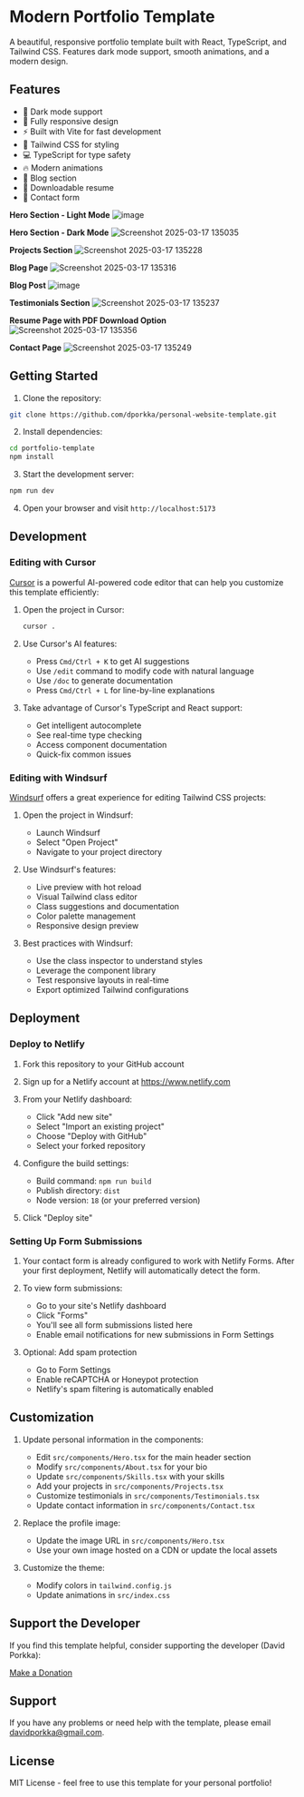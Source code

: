 # Modern Portfolio Template

A beautiful, responsive portfolio template built with React, TypeScript, and Tailwind CSS. Features dark mode support, smooth animations, and a modern design.

## Features

- 🌙 Dark mode support
- 📱 Fully responsive design
- ⚡ Built with Vite for fast development
- 🎨 Tailwind CSS for styling
- 💻 TypeScript for type safety
- 🔥 Modern animations
- 📝 Blog section
- 📄 Downloadable resume
- 📧 Contact form

**Hero Section - Light Mode**
![image](https://github.com/user-attachments/assets/5ae5d825-c5c2-45e1-9eea-6add0567d5f0)

**Hero Section - Dark Mode**
![Screenshot 2025-03-17 135035](https://github.com/user-attachments/assets/d564c6bc-9f05-4bbb-a979-daa86cd4ecd1)

**Projects Section**
![Screenshot 2025-03-17 135228](https://github.com/user-attachments/assets/67c0973d-eb32-40bc-b380-e938dbde02f7)

**Blog Page**
![Screenshot 2025-03-17 135316](https://github.com/user-attachments/assets/aea540fc-610b-4eaa-8d6e-b6e0f84c712e)

**Blog Post**
![image](https://github.com/user-attachments/assets/6d734952-6afb-4c8b-82ef-60f0f2216f9f)

**Testimonials Section**
![Screenshot 2025-03-17 135237](https://github.com/user-attachments/assets/f8dc8123-c1f1-47b9-bec2-b6f6d7a86432)

**Resume Page with PDF Download Option**
![Screenshot 2025-03-17 135356](https://github.com/user-attachments/assets/9b3f183f-93c3-4b91-b149-f87e048cee5b)

**Contact Page**
![Screenshot 2025-03-17 135249](https://github.com/user-attachments/assets/cff99303-22bb-49b4-95f4-5337bd3b6676)


## Getting Started

1. Clone the repository:
```bash
git clone https://github.com/dporkka/personal-website-template.git
```

2. Install dependencies:
```bash
cd portfolio-template
npm install
```

3. Start the development server:
```bash
npm run dev
```

4. Open your browser and visit `http://localhost:5173`

## Development

### Editing with Cursor

[Cursor](https://cursor.sh/) is a powerful AI-powered code editor that can help you customize this template efficiently:

1. Open the project in Cursor:
   ```bash
   cursor .
   ```

2. Use Cursor's AI features:
   - Press `Cmd/Ctrl + K` to get AI suggestions
   - Use `/edit` command to modify code with natural language
   - Use `/doc` to generate documentation
   - Press `Cmd/Ctrl + L` for line-by-line explanations

3. Take advantage of Cursor's TypeScript and React support:
   - Get intelligent autocomplete
   - See real-time type checking
   - Access component documentation
   - Quick-fix common issues

### Editing with Windsurf

[Windsurf](https://www.windsurf.io/) offers a great experience for editing Tailwind CSS projects:

1. Open the project in Windsurf:
   - Launch Windsurf
   - Select "Open Project"
   - Navigate to your project directory

2. Use Windsurf's features:
   - Live preview with hot reload
   - Visual Tailwind class editor
   - Class suggestions and documentation
   - Color palette management
   - Responsive design preview

3. Best practices with Windsurf:
   - Use the class inspector to understand styles
   - Leverage the component library
   - Test responsive layouts in real-time
   - Export optimized Tailwind configurations

## Deployment

### Deploy to Netlify

1. Fork this repository to your GitHub account

2. Sign up for a Netlify account at https://www.netlify.com

3. From your Netlify dashboard:
   - Click "Add new site"
   - Select "Import an existing project"
   - Choose "Deploy with GitHub"
   - Select your forked repository

4. Configure the build settings:
   - Build command: `npm run build`
   - Publish directory: `dist`
   - Node version: `18` (or your preferred version)

5. Click "Deploy site"

### Setting Up Form Submissions

1. Your contact form is already configured to work with Netlify Forms. After your first deployment, Netlify will automatically detect the form.

2. To view form submissions:
   - Go to your site's Netlify dashboard
   - Click "Forms"
   - You'll see all form submissions listed here
   - Enable email notifications for new submissions in Form Settings

3. Optional: Add spam protection
   - Go to Form Settings
   - Enable reCAPTCHA or Honeypot protection
   - Netlify's spam filtering is automatically enabled

## Customization

1. Update personal information in the components:
   - Edit `src/components/Hero.tsx` for the main header section
   - Modify `src/components/About.tsx` for your bio
   - Update `src/components/Skills.tsx` with your skills
   - Add your projects in `src/components/Projects.tsx`
   - Customize testimonials in `src/components/Testimonials.tsx`
   - Update contact information in `src/components/Contact.tsx`

2. Replace the profile image:
   - Update the image URL in `src/components/Hero.tsx`
   - Use your own image hosted on a CDN or update the local assets

3. Customize the theme:
   - Modify colors in `tailwind.config.js`
   - Update animations in `src/index.css`

## Support the Developer

If you find this template helpful, consider supporting the developer (David Porkka):

[Make a Donation](https://buy.stripe.com/cN26oM84c2oT772dQX)

## Support

If you have any problems or need help with the template, please email davidporkka@gmail.com.

## License

MIT License - feel free to use this template for your personal portfolio!
